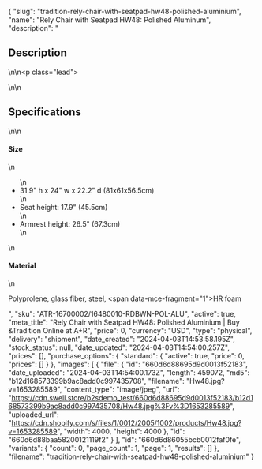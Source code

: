 {
  "slug": "tradition-rely-chair-with-seatpad-hw48-polished-aluminium",
  "name": "Rely Chair with Seatpad HW48: Polished Aluminum",
  "description": "<h2>Description</h2>\n<!-- split -->\n<p class=\"lead\"> </p>\n<!-- split -->\n<h2>Specifications</h2>\n<!-- split -->\n<h4>Size</h4>\n<ul>\n<li>31.9\" h x 24\" w x 22.2\" d (81x61x56.5cm)</li>\n<li>Seat height: 17.9\" (45.5cm)</li>\n<li>Armrest height: 26.5\" (67.3cm)</li>\n</ul>\n<h4>Material</h4>\n<p>Polyprolene, glass fiber, steel, <span data-mce-fragment=\"1\">HR foam</span></p>",
  "sku": "ATR-16700002/16480010-RDBWN-POL-ALU",
  "active": true,
  "meta_title": "Rely Chair with Seatpad HW48: Polished Aluminium | Buy &Tradition Online at A+R",
  "price": 0,
  "currency": "USD",
  "type": "physical",
  "delivery": "shipment",
  "date_created": "2024-04-03T14:53:58.195Z",
  "stock_status": null,
  "date_updated": "2024-04-03T14:54:00.257Z",
  "prices": [],
  "purchase_options": {
    "standard": {
      "active": true,
      "price": 0,
      "prices": []
    }
  },
  "images": [
    {
      "file": {
        "id": "660d6d88695d9d0013f52183",
        "date_uploaded": "2024-04-03T14:54:00.173Z",
        "length": 459072,
        "md5": "b12d168573399b9ac8add0c997435708",
        "filename": "Hw48.jpg?v=1653285589",
        "content_type": "image/jpeg",
        "url": "https://cdn.swell.store/b2sdemo_test/660d6d88695d9d0013f52183/b12d168573399b9ac8add0c997435708/Hw48.jpg%3Fv%3D1653285589",
        "uploaded_url": "https://cdn.shopify.com/s/files/1/0012/2005/1002/products/Hw48.jpg?v=1653285589",
        "width": 4000,
        "height": 4000
      },
      "id": "660d6d88baa58200121119f2"
    }
  ],
  "id": "660d6d86055bcb0012faf0fe",
  "variants": {
    "count": 0,
    "page_count": 1,
    "page": 1,
    "results": []
  },
  "filename": "tradition-rely-chair-with-seatpad-hw48-polished-aluminium"
}